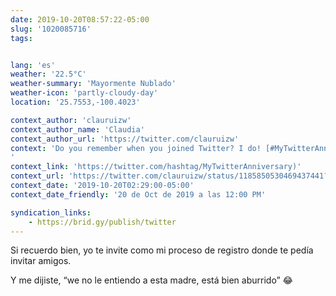 ```yaml
---
date: 2019-10-20T08:57:22-05:00
slug: '1020085716'
tags:


lang: 'es'
weather: '22.5°C'
weather-summary: 'Mayormente Nublado'
weather-icon: 'partly-cloudy-day'
location: '25.7553,-100.4023'

context_author: 'clauruizw'
context_author_name: 'Claudia'
context_author_url: 'https://twitter.com/clauruizw'
context: 'Do you remember when you joined Twitter? I do! ‪[#MyTwitterAnniversary](
'
context_link: 'https://twitter.com/hashtag/MyTwitterAnniversary)'
context_url: 'https://twitter.com/clauruizw/status/1185850530469437441?s=12'
context_date: '2019-10-20T02:29:00-05:00'
context_date_friendly: '20 de Oct de 2019 a las 12:00 PM'

syndication_links:
    - https://brid.gy/publish/twitter
---
```

Si recuerdo bien, yo te invite como mi proceso de registro donde te pedía invitar amigos. 

Y me dijiste, “we no le entiendo a esta madre, está bien aburrido” 😂
